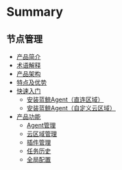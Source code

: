 # Summary

## 节点管理
* [产品简介](产品白皮书/Introduce/Overview.md)
* [术语解释](产品白皮书/Introduce/Terms.md)
* [产品架构](产品白皮书/Introduce/Architecture.md)
* [特点及优势](产品白皮书/Introduce/Advantage.md)
* [快速入门]()
    * [安装蓝鲸Agent（直连区域）](产品白皮书/QuickStart/DefaultAreaInstallAgent.md)
    * [安装蓝鲸Agent（自定义云区域）](产品白皮书/QuickStart/CustomCloudAreaInstallAgent.md)
* [产品功能]()
    * [Agent管理](产品白皮书/Feature/Agent.md)
    * [云区域管理](产品白皮书/Feature/CloudArea.md)
    * [插件管理](产品白皮书/Feature/Plugin.md)
    * [任务历史](产品白皮书/Feature/History.md)
    * [全局配置](产品白皮书/Feature/Globe.md)
